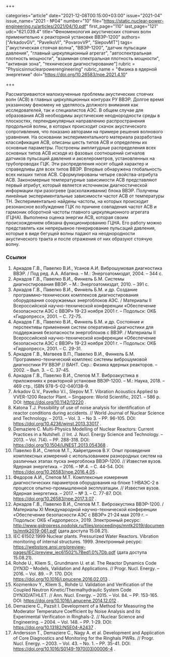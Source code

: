 +++

categories="article"
date="2021-12-08T00:15:00+03:00"
issue="2021-04"
issue_name="2021 - №04"
number="10"
file="https://static.nuclear-power-engineering.ru/articles/2021/04/10.pdf"
first_page="110"
last_page="121"
udc="621.039.4"
title="Феноменология акустических стоячих волн применительно к реакторной установке ВВЭР-1200"
authors=["ArkadovGV", "PavelkoVI", "PovarovVP", "SlepovMT"]
tags=["акустическая стоячая волна", "ВВЭР-1200", "датчик пульсации давления", "главный циркуляционный агрегат", "автоспектральная плотность мощности", "взаимная спектральная плотность мощности", "активная зона", "техническое диагностирование"]
rubric = "Physicsinnuclearpowerengineering"
rubric_name = "Физика в ядерной энергетике"
doi="https://doi.org/10.26583/npe.2021.4.10"

+++

Рассматриваются малоизученные проблемы акустических стоячих волн (АСВ) в главных циркуляционных контурах РУ ВВЭР. Долгое время указанному феномену не уделялось должного внимания как исследователей, так и специалистов АЭС. В общем случае для образования АСВ необходимы акустические неоднородности среды в плоскостях, перпендикулярных направлению распространения продольной волны, в которых происходит скачок акустического сопротивления, что показано авторами на примере решения волнового уравнения. На основании экспериментального материала разработана классификация АСВ, описаны шесть типов АСВ и определены их основные параметры. Построены амплитудные распределения всех основных типов АСВ исходя из фазовых соотношений сигналов датчиков пульсаций давления и акселерометров, установленных на трубопроводах ГЦК. Эти распределения носят общий характер и справедливы для всех типов ВВЭР. Впервые обнаружена глобальность всех низших типов АСВ. Сформулированы четыре свойства-атрибута АСВ. Закономерные температурные зависимости АСВ представляют первый атрибут, который является источником диагностической информации при разогреве (расхолаживании) блока ВВЭР. Получены линейные экспериментальные зависимости частот АСВ от температуры ТН. Экспериментально найдены частоты, на которых происходит резонансное возбуждение ГЦК по причине совпадения частот АСВ и гармоник оборотной частоты главного циркуляционного агрегата (ГЦНА). Выполнена оценка энергии АСВ, которая своим происхождением обязана функционированию ГЦНА. Его работу можно представлять как непрерывное генерирование пульсаций давления, которые в виде бегущей волны падают на неоднородности акустического тракта и после отражения от них образуют стоячую волну.

### Ссылки

1. Аркадов Г.В., Павелко В.И., Усанов А.И. Виброшумовая диагностика ВВЭР. / Под ред. А.А. Абагяна. – М.: Энергоатомиздат, 2004. – 344 с.
2. Аркадов Г.В., Павелко В.И., Финкель Б.М. Системы диагностирования ВВЭР. – М.: Энергоатомиздат, 2010. – 391 с.
3. Аркадов Г.В., Павелко В.И., Финкель Б.М. и др. Создание программно-технических комплексов диагностирования оборудования сооружаемых энергоблоков АЭС. / Материалы II Всероссийской научно-технической конференции «Обеспечение безопасности АЭС с ВВЭР» 19-23 ноября 2001 г. – Подольск: ОКБ «Гидропресс», 2001. – С. 72-75.
4. Аркадов Г.В., Павелко В.И., Финкель Б.М. и др. Состояние и перспективы применения систем оперативной диагностики для поддержания безопасности энергоблоков с ВВЭР. / Материалы II Всероссийской научно-технической конференции «Обеспечение безопасности АЭС с ВВЭР» 19-23 ноября 2001 г. – Подольск: ОКБ «Гидропресс», 2001. – С. 29-31.
5. Аркадов Г.В., Матвеев В.П., Павелко В.И., Финкель Б.М. Программно-технический комплекс системы виброшумовой диагностики РУ ВВЭР // ВАНТ. Сер.: Физика ядерных реакторов. – 2002. – Вып. 3. – С. 37-45.
6. Аркадов Г.В., Павелко В.И., Слепов М.Т. Виброакустика в приложениях к реакторной установке ВВЭР-1200. – М.: Наука, 2018. – 469 стр., ISBN 978-5-02-040138-9.
7. Arkadov G.V., Pavelko V.I., Slepov M.T. Vibration Acoustics Applied to VVER-1200 Reactor Plant. – Singapore: World Scientific, 2021. – 586 p. DOI: https://doi.org/10.1142/12220 .
8. Katona T.J. Possibility of use of noise analysis for identification of reactor conditions during accidents. // World Journal of Nuclear Science and Technology. – 2013. – Vol. 3. – No 3. – PP. 96-105. DOI: https://doi.org/10.4236/wjnst.2013.33017 .
9. Demaziere C. Multi-Physics Modelling of Nuclear Reactors: Current Practices in a Nutshell. // Int. J. Nucl. Energy Science and Technology. – 2013. – Vol. 7(4). – PP. 288-318. DOI: https://doi.org/10.1504/IJNEST.2013.054368 .
10. Павелко В.И., Слепов М.Т., Хайретдинов В.У. Опыт проведения комплексных измерений с использованием разнородных систем на различных этапах пуска энергоблока ВВЭР-1200. // Известия вузов. Ядерная энергетика. – 2016. – №.4. – С. 44-54. DOI: https://doi.org/10.26583/npe.2016.4.05 .
11. Федоров А.И., Слепов М.Т. Комплексные измерения диагностических параметров оборудования на блоке 1 НВАЭС-2 в процессе опытно-промышленной эксплуатации. // Известия вузов. Ядерная энергетика. – 2017. – № 3. – С. 77-87. DOI: https://doi.org/10.26583/npe.2017.3.07 .
12. Аркадов Г.В., Павелко В.И., Слепов М.Т. Виброакустика ВВЭР-1200. / Материалы XI Международной научно-технической конференции «Обеспечение безопасности АЭС с ВВЭР» 21-24 мая 2019 г. – Подольск: ОКБ «Гидропресс», 2019. Электронный ресурс: http://www.gidropress.podolsk.ru/files/proceedings/mntk2019/documents/mntk2019-061.pdf (дата доступа 15.08.21).
13. IEC 61502:1999 Nuclear plants. Pressurized Water Reactors. Vibration monitoring of internal structures. 1999. Электронный ресурс: https://webstore.ansi.org/preview-pages/IEC/preview_iec61502%7Bed1.0%7Db.pdf (дата доступа 15.08.21).
14. Rohde U., Kliem S., Grundmann U. et al. The Reactor Dynamics Code DYN3D – Models, Validation and Applications. // Progr. Nucl. Energy. – 2016. – Vol. 89. – P. 170. DOI: https://doi.org/10.1016/j.pnucene.2016.02.013 .
15. Kozmenkov Y., Kliem S., Rohde U. Validation and Verification of the Coupled Neutron Kinetic/Thermalhydraulic System Code DYN3D/ATHLET. // Ann. Nucl. Energy. – 2015. – Vol. 84. – PP. 153-165. DOI: https://doi.org/10.1016/j.anucene.2014.12.012 .
16. Demaziere C., Pazsit I. Development of a Method for Measuring the Moderator Temperature Coefficient by Noise Analysis and its Experimental Verification in Ringhals-2. // Nuclear Science and Engineering. – 2004. – Vol. 148. – PP. 1-29. DOI: https://doi.org/10.13182/NSE04-A2437 .
17. Andersson T., Demaziere C., Nagy A. et al. Development and Application of Core Diagnostics and Monitoring for the Ringhals PWRs. // Progr. Nucl. Energy. – 2003. – Vol. 43. – No. 1. – PP. 35-41. DOI: https://doi.org/10.1016/S0149-1970(03)00006-4 .